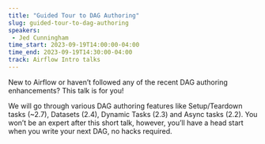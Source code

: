 ```yaml
---
title: "Guided Tour to DAG Authoring"
slug: guided-tour-to-dag-authoring
speakers:
 - Jed Cunningham
time_start: 2023-09-19T14:00:00-04:00
time_end: 2023-09-19T14:30:00-04:00
track: Airflow Intro talks
---
```


New to Airflow or haven’t followed any of the recent DAG authoring enhancements? This talk is for you!
 
 
 
 We will go through various DAG authoring features like Setup/Teardown tasks (~2.7), Datasets (2.4), Dynamic Tasks (2.3) and Async tasks (2.2). You won’t be an expert after this short talk, however, you’ll have a head start when you write your next DAG, no hacks required.